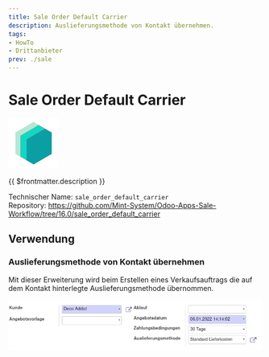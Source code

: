 ```yaml
---
title: Sale Order Default Carrier
description: Auslieferungsmethode von Kontakt übernehmen.
tags:
- HowTo
- Drittanbieter
prev: ./sale
---
```

# Sale Order Default Carrier
![icon_oms_box](attachments/icons_odoo_mint_system.png)

{{ $frontmatter.description }}

Technischer Name: `sale_order_default_carrier`\
Repository: <https://github.com/Mint-System/Odoo-Apps-Sale-Workflow/tree/16.0/sale_order_default_carrier>

## Verwendung

### Auslieferungsmethode von Kontakt übernehmen

Mit dieser Erweiterung wird beim Erstellen eines Verkaufsauftrags die auf dem Kontakt hinterlegte Auslieferungsmethode übernommen.

![](attachments/Sale%20Order%20Default%20Carrier.png)